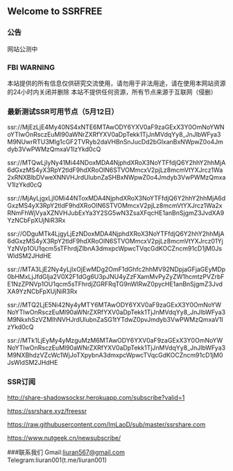 ## Welcome to SSRFREE

### 公告

网站公测中

### FBI WARNING

本站提供的所有信息仅供研究交流使用，请勿用于非法用途，请在使用本网站资源的24小时内关闭并删除
本站不提供任何资源，所有节点来源于互联网（侵删）


### 最新测试SSR可用节点（5月12日）

ssr://MjEzLjE4My40NS4xNTE6MTAwODY6YXV0aF9zaGExX3Y0OmNoYWNoYTIwOnRsczEuMl90aWNrZXRfYXV0aDpTekk1TjJnMVdqYy8_JnJlbWFya3M9NUwrRTU3Mlg1cGF2TVRyb2daVHBnSnJucDd2bGlxanBxNWpwZ0o4Jmdyb3VwPWMzQmxaV1IzYkd0cQ

ssr://MTQwLjIyNy41Mi44NDoxMDA4NjphdXRoX3NoYTFfdjQ6Y2hhY2hhMjA6dGxzMS4yX3RpY2tldF9hdXRoOlN6STVOMmcxV2pjLz8mcmVtYXJrcz1Wa2xRNXBlbDVweXNNVHJrdUlubnZaSHBxNWpwZ0o4Jmdyb3VwPWMzQmxaV1IzYkd0cQ

ssr://MjAyLjgxLjI0Mi44NToxMDA4NjphdXRoX3NoYTFfdjQ6Y2hhY2hhMjA6dGxzMS4yX3RpY2tldF9hdXRoOlN6STVOMmcxV2pjLz8mcmVtYXJrcz1Wa2xRNmFhWjVyaXZNVHJubExYa3Y2SG5wN3ZsaXFqcHE1anBnSjgmZ3JvdXA9YzNCbFpXUjNiR3Rx

ssr://ODguMTk4LjgyLjEzNDoxMDA4NjphdXRoX3NoYTFfdjQ6Y2hhY2hhMjA6dGxzMS4yX3RpY2tldF9hdXRoOlN6STVOMmcxV2pjLz8mcmVtYXJrcz01YjYzNVp1OU1qcm5sTFhrdjZIbnA3dmxpcWpwcTVqcGdKOCZncm91cD1jM0JsWldSM2JHdHE

ssr://MTA3LjE2Ny4yLjIxOjEwMDg2OmF1dGhfc2hhMV92NDpjaGFjaGEyMDp0bHMxLjJfdGlja2V0X2F1dGg6U3pJNU4yZzFXamMvPyZyZW1hcmtzPVZrbFE1NzZPNVp1OU1qcm5sTFhrdjZGRFRqTG9nWlRwZ0pycHE1anBnSjgmZ3JvdXA9YzNCbFpXUjNiR3Rx

ssr://MTQ2LjE5Ni42Ny4yMTY6MTAwODY6YXV0aF9zaGExX3Y0OmNoYWNoYTIwOnRsczEuMl90aWNrZXRfYXV0aDpTekk1TjJnMVdqYy8_JnJlbWFya3M9NkxhSzVZMlhNVHJrdUlubnZaSG1tYTdwZ0pvJmdyb3VwPWMzQmxaV1IzYkd0cQ

ssr://MTk1LjEyMy4yMzguMzM6MTAwODY6YXV0aF9zaGExX3Y0OmNoYWNoYTIwOnRsczEuMl90aWNrZXRfYXV0aDpTekk1TjJnMVdqYy8_JnJlbWFya3M9NXBhdzVZcWc1WjJoTXpybnA3dmxpcWpwcTVqcGdKOCZncm91cD1jM0JsWldSM2JHdHE

### SSR订阅

http://share-shadowsocksr.herokuapp.com/subscribe?valid=1

https://ssrshare.xyz/freessr

https://raw.githubusercontent.com/ImLaoD/sub/master/ssrshare.com

https://www.nutgeek.cn/newsubscribe/

###联系我们
Gmail:liuran567@gmail.com
Telegram:liuran001(t.me/liuran001)
